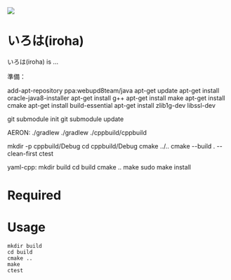 <img src="https://circleci.com/gh/soramitsu/iroha/tree/master.svg?style=shield&circle-token=:circle-token"/>

# いろは(iroha)

 いろは(iroha) is ...

準備：

add-apt-repository ppa:webupd8team/java
apt-get update
apt-get install oracle-java8-installer
apt-get install g++
apt-get install make
apt-get install cmake
apt-get install build-essential
apt-get install zlib1g-dev libssl-dev

git submodule init
git submodule update

AERON:
./gradlew
./gradlew
./cppbuild/cppbuild

mkdir -p cppbuild/Debug
cd cppbuild/Debug
cmake ../..
cmake --build . --clean-first
ctest

yaml-cpp:
mkdir build
cd build
cmake ..
make
sudo make install

# Required

# Usage
```
mkdir build
cd build
cmake ..
make
ctest
```
